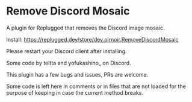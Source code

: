 # Remove Discord Mosaic

A plugin for Replugged that removes the Discord image mosaic.

Install: https://replugged.dev/store/dev.oirnoir.RemoveDiscordMosaic

Please restart your Discord client after installing.

Some code by teltta and yofukashino_ on Discord.

This plugin has a few bugs and issues, PRs are welcome.

Some code is left here in comments or in files that are not loaded for the purpose of keeping in case the current method breaks.
